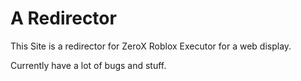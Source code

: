# A Redirector

This Site is a redirector for ZeroX Roblox Executor for a web display.

Currently have a lot of bugs and stuff.
